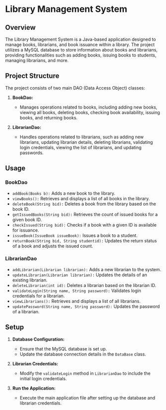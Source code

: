 # Library Management System

## Overview

The Library Management System is a Java-based application designed to manage books, librarians, and book issuance within a library. The project utilizes a MySQL database to store information about books and librarians, providing functionalities such as adding books, issuing books to students, managing librarians, and more.

## Project Structure

The project consists of two main DAO (Data Access Object) classes:

1. **BookDao:**
   - Manages operations related to books, including adding new books, viewing all books, deleting books, checking book availability, issuing books, and returning books.

2. **LibrarianDao:**
   - Handles operations related to librarians, such as adding new librarians, updating librarian details, deleting librarians, validating login credentials, viewing the list of librarians, and updating passwords.

## Usage

### BookDao
- `addBook(Books b):` Adds a new book to the library.
- `viewBooks():` Retrieves and displays a list of all books in the library.
- `deleteBook(String bid):` Deletes a book from the library based on the book ID.
- `getIssuedBooks(String bid):` Retrieves the count of issued books for a given book ID.
- `checkIssued(String bid):` Checks if a book with a given ID is available for issuance.
- `issueBook(IssueBook issueBook):` Issues a book to a student.
- `returnBook(String bid, String studentid):` Updates the return status of a book and adjusts the issued count.

### LibrarianDao
- `addLibrarian(Librarian librarian):` Adds a new librarian to the system.
- `updateLibrarian(Librarian librarian):` Updates the details of an existing librarian.
- `deleteLibrarian(int id):` Deletes a librarian based on the librarian ID.
- `validateLogin(String name, String password):` Validates login credentials for a librarian.
- `viewLibrarians():` Retrieves and displays a list of all librarians.
- `updatePassword(String name, String password):` Updates the password of a librarian.

## Setup

1. **Database Configuration:**
   - Ensure that the MySQL database is set up.
   - Update the database connection details in the `DataBase` class.

2. **Librarian Credentials:**
   - Modify the `validateLogin` method in `LibrarianDao` to include the initial login credentials.

3. **Run the Application:**
   - Execute the main application file after setting up the database and librarian credentials.
